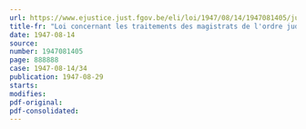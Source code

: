 ```yaml
---
url: https://www.ejustice.just.fgov.be/eli/loi/1947/08/14/1947081405/justel
title-fr: "Loi concernant les traitements des magistrats de l'ordre judiciaire et les traitements des greffiers des cours, tribunaux et justices de paix (abrogé par L 31-07-1952, art. 4)"
date: 1947-08-14
source:
number: 1947081405
page: 888888
case: 1947-08-14/34
publication: 1947-08-29
starts:
modifies:
pdf-original:
pdf-consolidated:
---
```



